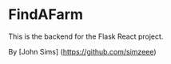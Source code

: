 # FindAFarm

This is the backend for the Flask React project.

By [John Sims] (https://github.com/simzeee)
